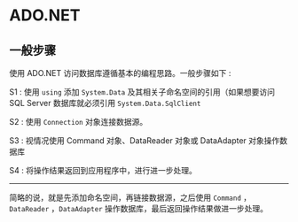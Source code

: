 # ADO.NET

## 一般步骤

使用 ADO.NET 访问数据库遵循基本的编程思路。一般步骤如下 :

S1 : 使用 `using` 添加 `System.Data` 及其相关子命名空间的引用（如果想要访问 SQL Server 数据库就必须引用 `System.Data.SqlClient` 

S2 : 使用 `Connection` 对象连接数据源。

S3 : 视情况使用 Command 对象、DataReader 对象或 DataAdapter 对象操作数据库

S4 : 将操作结果返回到应用程序中，进行进一步处理。

---

简略的说，就是先添加命名空间，再链接数据源，之后使用 `Command` ，`DataReader` ，`DataAdapter` 操作数据库，最后返回操作结果做进一步处理。
